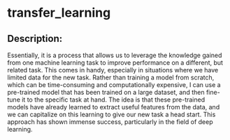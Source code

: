 # transfer_learning

## Description:

Essentially, it is a process that allows us to leverage the knowledge gained from one machine learning task to improve performance on a different, but related task. This comes in handy, especially in situations where we have limited data for the new task. Rather than training a model from scratch, which can be time-consuming and computationally expensive, I can use a pre-trained model that has been trained on a large dataset, and then fine-tune it to the specific task at hand. The idea is that these pre-trained models have already learned to extract useful features from the data, and we can capitalize on this learning to give our new task a head start. This approach has shown immense success, particularly in the field of deep learning.
